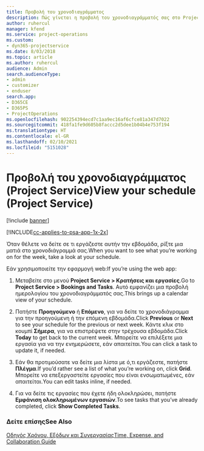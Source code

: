 ```yaml
---
title: Προβολή του χρονοδιαγράμματος
description: Πώς γίνεται η προβολή του χρονοδιαγράμματός σας στο Project Service
author: ruhercul
manager: kfend
ms.service: project-operations
ms.custom:
- dyn365-projectservice
ms.date: 8/03/2018
ms.topic: article
ms.author: ruhercul
audience: Admin
search.audienceType:
- admin
- customizer
- enduser
search.app:
- D365CE
- D365PS
- ProjectOperations
ms.openlocfilehash: 902254394ecd7c1aa9ec16af6cfce81a347d7022
ms.sourcegitcommit: 418fa1fe9d605b8faccc2d5dee1b04b4e753f194
ms.translationtype: HT
ms.contentlocale: el-GR
ms.lasthandoff: 02/10/2021
ms.locfileid: "5151028"
---
```

# <a name="view-your-schedule-project-service"></a><span data-ttu-id="1ce65-103">Προβολή του χρονοδιαγράμματος (Project Service)</span><span class="sxs-lookup"><span data-stu-id="1ce65-103">View your schedule (Project Service)</span></span>

[!include [banner](../includes/psa-now-project-operations.md)]

[!INCLUDE[cc-applies-to-psa-app-1x-2x](../includes/cc-applies-to-psa-app-1x-2x.md)]

<span data-ttu-id="1ce65-104">Όταν θέλετε να δείτε σε τι εργάζεστε αυτήν την εβδομάδα, ρίξτε μια ματιά στο χρονοδιάγραμμά σας.</span><span class="sxs-lookup"><span data-stu-id="1ce65-104">When you want to see what you’re working on for the week, take a look at your schedule.</span></span>  
  
 <span data-ttu-id="1ce65-105">Εάν χρησιμοποιείτε την εφαρμογή web:</span><span class="sxs-lookup"><span data-stu-id="1ce65-105">If you’re using the web app:</span></span>  
  
1.  <span data-ttu-id="1ce65-106">Μεταβείτε στο μενού **Project Service > Κρατήσεις και εργασίες**.</span><span class="sxs-lookup"><span data-stu-id="1ce65-106">Go to **Project Service > Bookings and Tasks**.</span></span> <span data-ttu-id="1ce65-107">Αυτό εμφανίζει μια προβολή ημερολογίου του χρονοδιαγράμματός σας.</span><span class="sxs-lookup"><span data-stu-id="1ce65-107">This brings up a calendar view of your schedule.</span></span>  
  
2.  <span data-ttu-id="1ce65-108">Πατήστε **Προηγούμενο** ή **Επόμενο**, για να δείτε το χρονοδιάγραμμα για την προηγούμενη ή την επόμενη εβδομάδα.</span><span class="sxs-lookup"><span data-stu-id="1ce65-108">Click **Previous** or **Next** to see your schedule for the previous or next week.</span></span> <span data-ttu-id="1ce65-109">Κάντε κλικ στο κουμπί **Σήμερα**, για να επιστρέψετε στην τρέχουσα εβδομάδα.</span><span class="sxs-lookup"><span data-stu-id="1ce65-109">Click **Today** to get back to the current week.</span></span> <span data-ttu-id="1ce65-110">Μπορείτε να επιλέξετε μια εργασία για να την ενημερώσετε, εάν απαιτείται.</span><span class="sxs-lookup"><span data-stu-id="1ce65-110">You can click a task to update it, if needed.</span></span>  
  
3.  <span data-ttu-id="1ce65-111">Εάν θα προτιμούσατε να δείτε μια λίστα με ό,τι εργάζεστε, πατήστε **Πλέγμα**.</span><span class="sxs-lookup"><span data-stu-id="1ce65-111">If you’d rather see a list of what you’re working on, click **Grid**.</span></span> <span data-ttu-id="1ce65-112">Μπορείτε να επεξεργαστείτε εργασίες που είναι ενσωματωμένες, εάν απαιτείται.</span><span class="sxs-lookup"><span data-stu-id="1ce65-112">You can edit tasks inline, if needed.</span></span>  
  
4.  <span data-ttu-id="1ce65-113">Για να δείτε τις εργασίες που έχετε ήδη ολοκληρώσει, πατήστε **Εμφάνιση ολοκληρωμένων εργασιών**.</span><span class="sxs-lookup"><span data-stu-id="1ce65-113">To see tasks that you’ve already completed, click **Show Completed Tasks**.</span></span>  
  
### <a name="see-also"></a><span data-ttu-id="1ce65-114">Δείτε επίσης</span><span class="sxs-lookup"><span data-stu-id="1ce65-114">See Also</span></span>  
 [<span data-ttu-id="1ce65-115">Οδηγός Χρόνου, Εξόδων και Συνεργασίας</span><span class="sxs-lookup"><span data-stu-id="1ce65-115">Time, Expense, and Collaboration Guide</span></span>](../psa/time-expense-collaboration-guide.md)
